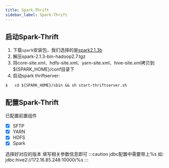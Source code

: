```yaml
---
title: Spark-Thrift
sidebar_label: Spark-Thrift
---
```

## 启动Spark-Thrift

1. 下载`spark`安装包，我们选择的是[spark2.1.3b](https://archive.apache.org/dist/spark/spark-2.1.3/spark-2.1.3-bin-hadoop2.7.tgz)
2. 解压spark-2.1.3-bin-hadoop2.7.tgz
3. 将core-site.xml、hdfs-site.xml、yarn-site.xml、hive-site.xml拷贝到${SPARK_HOME}/conf目录下
4. 启动spark thriftserver:
```shell
$   cd ${SPARK_HOME}/sbin && sh start-thriftserver.sh
```

## 配置Spark-Thrift
已配置前置组件
- [x] SFTP
- [x] YARN
- [x] HDFS
- [x] Spark

选择好对应的版本 填写相关参数信息即可
:::caution
jdbc配置中需要带上%s 如: jdbc:hive2://172.16.85.248:10000/%s
:::
